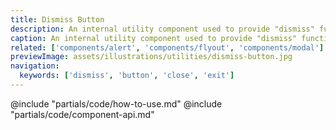 ```yaml
---
title: Dismiss Button
description: An internal utility component used to provide "dismiss" functionality in other components.
caption: An internal utility component used to provide "dismiss" functionality in other components.
related: ['components/alert', 'components/flyout', 'components/modal']
previewImage: assets/illustrations/utilities/dismiss-button.jpg
navigation:
  keywords: ['dismiss', 'button', 'close', 'exit']
---
```


<section data-tab="Code">
  @include "partials/code/how-to-use.md"
  @include "partials/code/component-api.md"
</section>

